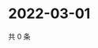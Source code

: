 # 2022-03-01

共 0 条

<!-- BEGIN WEIBO -->
<!-- 最后更新时间 Tue Mar 01 2022 16:15:50 GMT+0800 (China Standard Time) -->

<!-- END WEIBO -->
